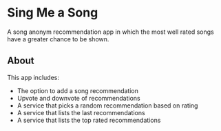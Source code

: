 # Sing Me a Song

A song anonym recommendation app in which the most well rated songs have a greater chance to be shown.

## About

This app includes:
- The option to add a song recommendation
- Upvote and downvote of recommendations
- A service that picks a random recommendation based on rating
- A service that lists the last recommendations
- A service that lists the top rated recommendations
